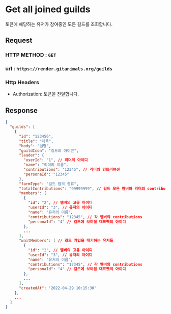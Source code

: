 # Get all joined guilds

토큰에 해당하는 유저가 참여중인 모든 길드를 조회합니다.

## Request
### HTTP METHOD : `GET`
### url : `https://render.gitanimals.org/guilds`
### Http Headers
- Authorization: 토큰을 전달합니다.

## Response

```json
{
  "guilds": [
    {
      "id": "123456",
      "title": "제목",
      "body": "설명",
      "guildIcon": "길드의 아이콘",
      "leader": {
        "userId": "1", // 리더의 아이디
        "name": "리더의 이름",
        "contributions": "12345", // 리더의 컨트리뷰션
        "personaId": "12345"
      },
      "farmType": "길드 팜의 종류",
      "totalContributions": "99999999", // 길드 모든 멤버와 리더의 contributions 총합
      "members": [
        {
          "id": "2", // 멤버의 고유 아이디
          "userId": "3", // 유저의 아이디
          "name": "유저의 이름",
          "contributions": "12345", // 각 멤버의 contributions 
          "personaId": "4" // 길드에 보여질 대표펫의 아이디
        },
        ...
      ],
      "waitMembers": [ // 길드 가입을 대기하는 유저들
        {
          "id": "2", // 멤버의 고유 아이디
          "userId": "3", // 유저의 아이디
          "name": "유저의 이름",
          "contributions": "12345", // 각 멤버의 contributions 
          "personaId": "4" // 길드에 보여질 대표펫의 아이디
        },
        ...
      ],
      "createdAt": "2022-04-29 10:15:30"
    },
    ...
  ]
}

```
